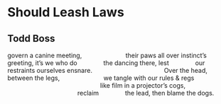 # Should Leash Laws
## Todd Boss
govern
a canine
meeting,
                        their paws
all over
instinct’s
greeting,
it’s we
who do
              the dancing
there, lest
              our restraints
ourselves
ensnare.
                                        Over the head,
between
the legs,
                        we tangle
with our
rules
& regs
                                                     like film
in a projector’s
cogs,
                                        reclaim
              the lead,
then blame
the dogs.